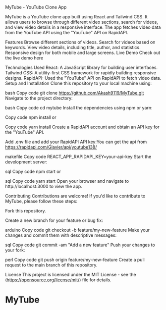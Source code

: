 MyTube - YouTube Clone App


MyTube is a YouTube clone app built using React and Tailwind CSS. It allows users to browse through different video sections, search for videos, and view video details in a responsive interface. The app fetches video data from the YouTube API using the "YouTube" API on RapidAPI.

Features
Browse different sections of videos.
Search for videos based on keywords.
View video details, including title, author, and statistics.
Responsive design for both mobile and large screens.
Live Demo
Check out the live demo here



Technologies Used
React: A JavaScript library for building user interfaces.
Tailwind CSS: A utility-first CSS framework for rapidly building responsive designs.
RapidAPI: Used the "YouTube" API on RapidAPI to fetch video data.
Setup and Installation
Clone this repository to your local machine using:

bash
Copy code
git clone https://github.com/Akash9119/MyTube.git
Navigate to the project directory:

bash
Copy code
cd mytube
Install the dependencies using npm or yarn:

Copy code
npm install
or

Copy code
yarn install
Create a RapidAPI account and obtain an API key for the "YouTube" API.

Add .env file and add your RapidAPI API key:You can get the api from https://rapidapi.com/Glavier/api/youtube138/

makefile
Copy code
REACT_APP_RAPIDAPI_KEY=your-api-key
Start the development server:

sql
Copy code
npm start
or

sql
Copy code
yarn start
Open your browser and navigate to http://localhost:3000 to view the app.

Contributing
Contributions are welcome! If you'd like to contribute to MyTube, please follow these steps:

Fork this repository.

Create a new branch for your feature or bug fix:

arduino
Copy code
git checkout -b feature/my-new-feature
Make your changes and commit them with descriptive messages:

sql
Copy code
git commit -am "Add a new feature"
Push your changes to your fork:

perl
Copy code
git push origin feature/my-new-feature
Create a pull request to the main branch of this repository.

License
This project is licensed under the MIT License - see the (https://opensource.org/license/mit/) file for details.
# MyTube
